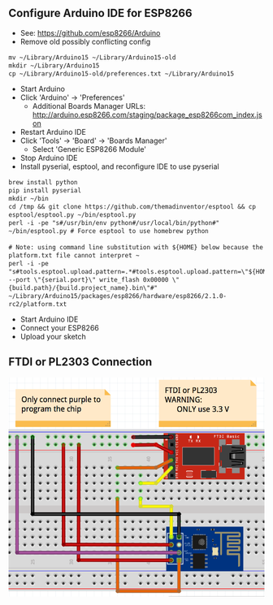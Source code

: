 Configure Arduino IDE for ESP8266
-------------------------

* See: https://github.com/esp8266/Arduino
* Remove old possibly conflicting config

```
mv ~/Library/Arduino15 ~/Library/Arduino15-old
mkdir ~/Library/Arduino15
cp ~/Library/Arduino15-old/preferences.txt ~/Library/Arduino15
```
* Start Arduino
* Click 'Arduino' -> 'Preferences'
    * Additional Boards Manager URLs: http://arduino.esp8266.com/staging/package_esp8266com_index.json
* Restart Arduino IDE
* Click 'Tools' -> 'Board' -> 'Boards Manager'
    * Select 'Generic ESP8266 Module'
* Stop Arduino IDE
* Install pyserial, esptool, and reconfigure IDE to use pyserial

```
brew install python
pip install pyserial
mkdir ~/bin
cd /tmp && git clone https://github.com/themadinventor/esptool && cp esptool/esptool.py ~/bin/esptool.py
perl -i -pe "s#/usr/bin/env python#/usr/local/bin/python#" ~/bin/esptool.py # Force esptool to use homebrew python

# Note: using command line substitution with ${HOME} below because the platform.txt file cannot interpret ~
perl -i -pe "s#tools.esptool.upload.pattern=.*#tools.esptool.upload.pattern=\"${HOME}/bin/esptool.py\" --port \"{serial.port}\" write_flash 0x00000 \"{build.path}/{build.project_name}.bin\"#" ~/Library/Arduino15/packages/esp8266/hardware/esp8266/2.1.0-rc2/platform.txt
```

* Start Arduino IDE
* Connect your ESP8266
* Upload your sketch


FTDI or PL2303 Connection
-------------------------
![](./ESP8266-01_to_FTDI.png)
